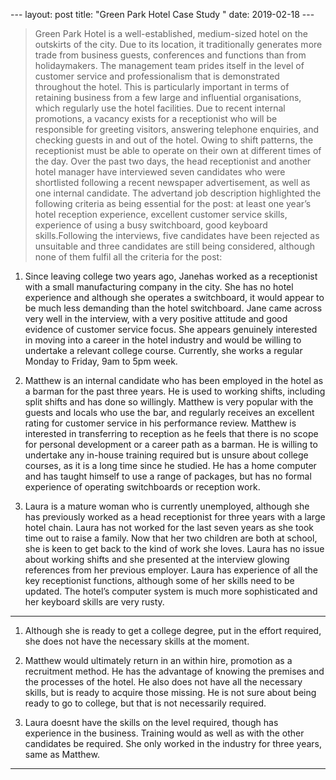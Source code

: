 --- layout: post title: "Green Park Hotel Case Study " date: 2019-02-18 ---

> Green Park Hotel is a well-established, medium-sized hotel on the outskirts of
> the city. Due to its location, it traditionally generates more trade from
> business guests, conferences and functions than from holidaymakers. The
> management team prides itself in the level of customer service and
> professionalism that is demonstrated throughout the hotel. This is
> particularly important in terms of retaining business from a few large and
> influential organisations, which regularly use the hotel facilities. Due to
> recent internal promotions, a vacancy exists for a receptionist who will be
> responsible for greeting visitors, answering telephone enquiries, and checking
> guests in and out of the hotel. Owing to shift patterns, the receptionist must
> be able to operate on their own at different times of the day. Over the past
> two days, the head receptionist and another hotel manager have interviewed
> seven candidates who were shortlisted following a recent newspaper
> advertisement, as well as one internal candidate. The advertand job
> description highlighted the following criteria as being essential for the
> post: at least one year’s hotel reception experience, excellent customer
> service skills, experience of using a busy switchboard, good keyboard
> skills.Following the interviews, five candidates have been rejected as
> unsuitable and three candidates are still being considered, although none of
> them fulfil all the criteria for the post:

1. Since leaving college two years ago, Janehas worked as a receptionist with a
small manufacturing company in the city. She has no hotel experience and
although she operates a switchboard, it would appear to be much less demanding
than the hotel switchboard. Jane came across very well in the interview, with a
very positive attitude and good evidence of customer service focus. She appears
genuinely interested in moving into a career in the hotel industry and would be
willing to undertake a relevant college course. Currently, she works a regular
Monday to Friday, 9am to 5pm week.

2. Matthew is an internal candidate who has been employed in the hotel as a
barman for the past three years. He is used to working shifts, including split
shifts and has done so willingly. Matthew is very popular with the guests and
locals who use the bar, and regularly receives an excellent rating for customer
service in his performance review. Matthew is interested in transferring to
reception as he feels that there is no scope for personal development or a
career path as a barman. He is willing to undertake any in-house training
required but is unsure about college courses, as it is a long time since he
studied. He has a home computer and has taught himself to use a range of
packages, but has no formal experience of operating switchboards or reception
work.

3. Laura is a mature woman who is currently unemployed, although she has
previously worked as a head receptionist for three years with a large hotel
chain. Laura has not worked for the last seven years as she took time out to
raise a family. Now that her two children are both at school, she is keen to get
back to the kind of work she loves. Laura has no issue about working shifts and
she presented at the interview glowing references from her previous employer.
Laura has experience of all the key receptionist functions, although some of her
skills need to be updated. The hotel’s computer system is much more
sophisticated and her keyboard skills are very rusty.

--------------------------------------------------------------------------------

1. Although she is ready to get a college degree, put in the effort required,
she does not have the necessary skills at the moment. 

2. Matthew would ultimately return in an within hire, promotion as a recruitment
method. He has the advantage of knowing the premises and the processes of the
hotel. He also does not have all the necessary skills, but is ready to acquire
those missing. He is not sure about being ready to go to college, but that is
not necessarily required.

3. Laura doesnt have the skills on the level required, though has experience in
the business. Training would as well as with the other candidates be required.
She only worked in the industry for three years, same as Matthew.

---------------------------------------------------------------------------------
















